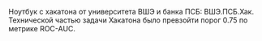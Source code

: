 Ноутбук с хакатона от университета ВШЭ и банка ПСБ: ВШЭ.ПСБ.Хак. Технической частью задачи Хакатона было превзойти порог 0.75 по метрике ROC-AUC. 
